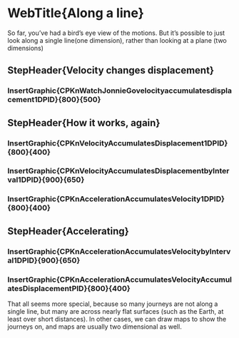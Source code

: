 
# WebTitle{Along a line}

So far, you’ve had a bird’s eye view of the motions. But it’s possible to just look along a single line(one dimension), rather than looking at a plane (two dimensions)

## StepHeader{Velocity changes displacement}

### InsertGraphic{CPKnWatchJonnieGovelocityaccumulatesdisplacement1DPID}{800}{500}

## StepHeader{How it works, again}

### InsertGraphic{CPKnVelocityAccumulatesDisplacement1DPID}{800}{400}

### InsertGraphic{CPKnVelocityAccumulatesDisplacementbyInterval1DPID}{900}{650}

### InsertGraphic{CPKnAccelerationAccumulatesVelocity1DPID}{800}{400}

## StepHeader{Accelerating}

### InsertGraphic{CPKnAccelerationAccumulatesVelocitybyInterval1DPID}{900}{650}

### InsertGraphic{CPKnAccelerationAccumulatesVelocityAccumulatesDisplacementPID}{800}{400}

That all seems more special, because so many journeys are not along a single line, but many are across nearly flat surfaces (such as the Earth, at least over short distances). In other cases, we can draw maps to show the journeys on, and maps are usually two dimensional as well.

